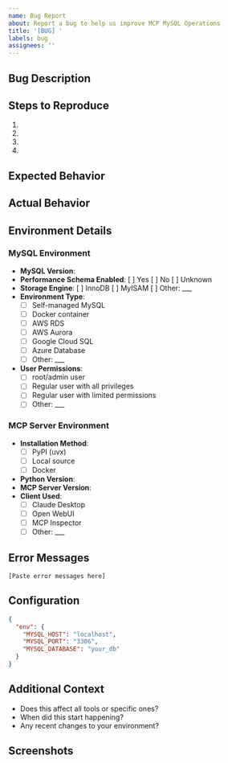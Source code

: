 ```yaml
---
name: Bug Report
about: Report a bug to help us improve MCP MySQL Operations
title: '[BUG] '
labels: bug
assignees: ''
---
```


## Bug Description
<!-- A clear and concise description of what the bug is -->

## Steps to Reproduce
1. 
2. 
3. 
4. 

## Expected Behavior
<!-- What you expected to happen -->

## Actual Behavior
<!-- What actually happened -->

## Environment Details
### MySQL Environment
- **MySQL Version**: 
- **Performance Schema Enabled**: [ ] Yes [ ] No [ ] Unknown
- **Storage Engine**: [ ] InnoDB [ ] MyISAM [ ] Other: ___
- **Environment Type**: 
  - [ ] Self-managed MySQL
  - [ ] Docker container
  - [ ] AWS RDS
  - [ ] AWS Aurora
  - [ ] Google Cloud SQL
  - [ ] Azure Database
  - [ ] Other: ___
- **User Permissions**: 
  - [ ] root/admin user
  - [ ] Regular user with all privileges
  - [ ] Regular user with limited permissions
  - [ ] Other: ___

### MCP Server Environment
- **Installation Method**: 
  - [ ] PyPI (uvx)
  - [ ] Local source
  - [ ] Docker
- **Python Version**: 
- **MCP Server Version**: 
- **Client Used**: 
  - [ ] Claude Desktop
  - [ ] Open WebUI
  - [ ] MCP Inspector
  - [ ] Other: ___

## Error Messages
<!-- Include full error messages, stack traces, or logs -->
```
[Paste error messages here]
```

## Configuration
<!-- Share relevant configuration (remove sensitive information) -->
```json
{
  "env": {
    "MYSQL_HOST": "localhost",
    "MYSQL_PORT": "3306",
    "MYSQL_DATABASE": "your_db"
  }
}
```

## Additional Context
<!-- Add any other context about the problem here -->
- Does this affect all tools or specific ones?
- When did this start happening?
- Any recent changes to your environment?

## Screenshots
<!-- If applicable, add screenshots to help explain your problem -->
